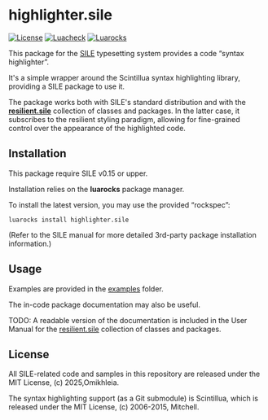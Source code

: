 # highlighter.sile

[![License](https://img.shields.io/github/license/Omikhleia/highlighter.sile?label=License)](LICENSE)
[![Luacheck](https://img.shields.io/github/actions/workflow/status/Omikhleia/highlighter.sile/luacheck.yml?branch=main&label=Luacheck&logo=Lua)](https://github.com/Omikhleia/highlighter.sile/actions?workflow=Luacheck)
[![Luarocks](https://img.shields.io/luarocks/v/Omikhleia/highlighter.sile?label=Luarocks&logo=Lua)](https://luarocks.org/modules/Omikhleia/highlighter.sile)

This package for the [SILE](https://github.com/sile-typesetter/sile) typesetting system provides a code “syntax highlighter”.

It's a simple wrapper around the Scintillua syntax highlighting library, providing a SILE package to use it.

The package works both with SILE's standard distribution and with the [**resilient.sile**](https://github.com/Omikhleia/resilient.sile) collection of classes and packages.
In the latter case, it subscribes to the resilient styling paradigm, allowing for fine-grained control over the appearance of the highlighted code.

## Installation

This package require SILE v0.15 or upper.

Installation relies on the **luarocks** package manager.

To install the latest version, you may use the provided “rockspec”:

```
luarocks install highlighter.sile
```

(Refer to the SILE manual for more detailed 3rd-party package installation information.)

## Usage

Examples are provided in the [examples](./examples) folder.

The in-code package documentation may also be useful.

TODO: A readable version of the documentation is included in the User Manual for the [resilient.sile](https://github.com/Omikhleia/resilient.sile) collection of classes and packages.

## License

All SILE-related code and samples in this repository are released under the MIT License, (c) 2025,Omikhleia.

The syntax highlighting support (as a Git submodule) is Scintillua, which is released under the MIT License, (c) 2006-2015, Mitchell.
